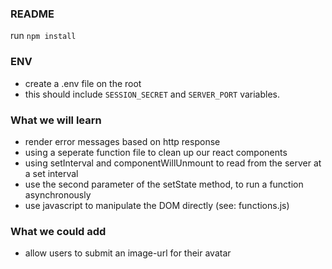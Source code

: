 ### README

run `npm install`

### ENV

- create a .env file on the root
- this should include `SESSION_SECRET` and `SERVER_PORT` variables.

### What we will learn

- render error messages based on http response
- using a seperate function file to clean up our react components
- using setInterval and componentWillUnmount to read from the server at a set interval
- use the second parameter of the setState method, to run a function asynchronously
- use javascript to manipulate the DOM directly (see: functions.js)

### What we could add

- allow users to submit an image-url for their avatar
